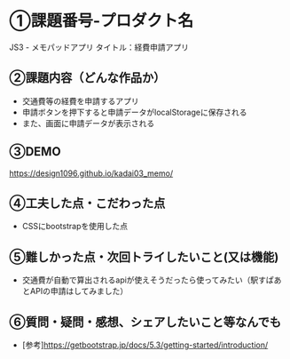 # ①課題番号-プロダクト名
JS3 - メモパッドアプリ
タイトル：経費申請アプリ

## ②課題内容（どんな作品か）
- 交通費等の経費を申請するアプリ
- 申請ボタンを押下すると申請データがlocalStorageに保存される
- また、画面に申請データが表示される

## ③DEMO
https://design1096.github.io/kadai03_memo/

## ④工夫した点・こだわった点
- CSSにbootstrapを使用した点

## ⑤難しかった点・次回トライしたいこと(又は機能)
- 交通費が自動で算出されるapiが使えそうだったら使ってみたい（駅すぱあとAPIの申請はしてみました）

## ⑥質問・疑問・感想、シェアしたいこと等なんでも
- [参考]https://getbootstrap.jp/docs/5.3/getting-started/introduction/
